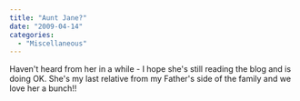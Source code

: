 ```yaml
---
title: "Aunt Jane?"
date: "2009-04-14"
categories: 
  - "Miscellaneous"
---
```


Haven't heard from her in a while - I hope she's still reading the blog and is doing OK. She's my last relative from my Father's side of the family and we love her a bunch!!
